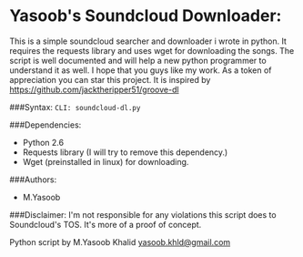 Yasoob's Soundcloud Downloader:
===============================
This is a simple soundcloud searcher and downloader i wrote in python. 
It requires the requests library and uses wget for downloading the songs.
The script is well documented and will help a new python programmer to understand it as well.
I hope that you guys like my work. As a token of appreciation you can star this project.
It is inspired by https://github.com/jacktheripper51/groove-dl

###Syntax:
```CLI: soundcloud-dl.py```

###Dependencies:
* Python 2.6
* Requests library (I will try to remove this dependency.)
* Wget (preinstalled in linux) for downloading.
  
###Authors:
* M.Yasoob

###Disclaimer:
I'm not responsible for any violations this script does to Soundcloud's TOS. It's more of a
proof of concept.

Python script by M.Yasoob Khalid <yasoob.khld@gmail.com>
